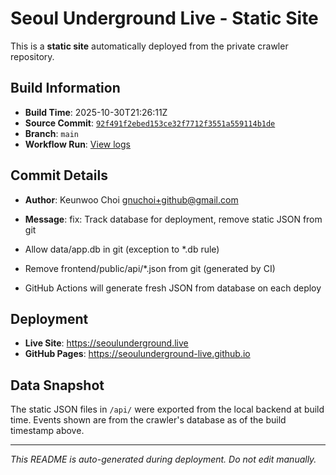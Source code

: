 # Seoul Underground Live - Static Site

This is a **static site** automatically deployed from the private crawler repository.

## Build Information

- **Build Time**: 2025-10-30T21:26:11Z
- **Source Commit**: [`92f491f2ebed153ce32f7712f3551a559114b1de`](https://github.com/keunwoochoi/seoulunderground.live/commit/92f491f2ebed153ce32f7712f3551a559114b1de)
- **Branch**: `main`
- **Workflow Run**: [View logs](https://github.com/keunwoochoi/seoulunderground.live/actions/runs/18955494270)

## Commit Details

- **Author**: Keunwoo Choi <gnuchoi+github@gmail.com>
- **Message**: fix: Track database for deployment, remove static JSON from git

- Allow data/app.db in git (exception to *.db rule)
- Remove frontend/public/api/*.json from git (generated by CI)
- GitHub Actions will generate fresh JSON from database on each deploy

## Deployment

- **Live Site**: https://seoulunderground.live
- **GitHub Pages**: https://seoulunderground-live.github.io

## Data Snapshot

The static JSON files in `/api/` were exported from the local backend at build time.
Events shown are from the crawler's database as of the build timestamp above.

---

*This README is auto-generated during deployment. Do not edit manually.*
